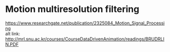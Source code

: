 
 # Motion multiresolution filtering
 
 https://www.researchgate.net/publication/2325084_Motion_Signal_Processing <br>
 alt link: http://mrl.snu.ac.kr/courses/CourseDataDrivenAnimation/readings/BRUDRLIN.PDF
